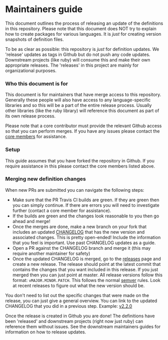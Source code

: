 # Maintainers guide

This document outlines the process of releasing an update of the definitions in this repository. Please note
that this document does NOT try to explain how to create packages for various languages. It is *just*
for creating version snapshots of definition files.

To be as clear as possible: this repository is *just* for definition updates. We 'release' updates as tags in Github
but do not push any code updates. Downstream projects (like ruby) will consume this and make their own appropriate releases.
The 'releases' in this project are mainly for organizational purposes.

### Who this document is for

This document is for maintainers that have merge access to this repository. Generally these people will also have access to any
language-specific libraries and so this will be a part of the entire release process. Usually other libraries (like the ruby library)
will reference this document as part of its own release process.

Please note that a core contributor must provide the relevant Github access so that you can perform merges. If you have any issues
please contact the [core members](https://github.com/orgs/holidays/teams/core/members) for assistance.

### Setup

This guide assumes that you have forked the repository in Github. If you require assistance in this please contact the core members listed above.

### Merging new definition changes

When new PRs are submitted you can navigate the following steps:

* Make sure that the PR Travis CI builds are green. If they are green then you can simply continue. If there are errors you
will need to investigate further (contact a core member for assistance).
* If the builds are green and the changes look reasonable to you then go ahead and merge!
* Once the merges are done, make a new branch on your fork that includes an updated [CHANGELOG](https://github.com/holidays/definitions/blob/master/CHANGELOG.md)
that has the new version and associated changes. This is pretty open-ended! Include the information that you feel is
important. Use past CHANGELOG updates as a guide.
* Open a PR against the CHANGELOG branch and merge it (this may require another maintainer for safety)
* Once the updated CHANGELOG is merged, go to the [releases](https://github.com/holidays/definitions/blob/master/CHANGELOG.md) page
and create a new release. The release should point at the latest commit that contains the changes that you want included in
this release. If you just merged then you can just point at master.  All release versions follow this
format: `vMAJOR.MINOR.PATCH`. This follows the normal [semver](https://github.com/holidays/definitions/blob/master/CHANGELOG.md)
rules. Look at recent releases to figure out what the new version should be.

You don't need to list out the specific changes that were made on the release, you can just give a general overview. You can link to the
updated CHANGELOG that you did in a previous step. Example: [v2.2.0](https://github.com/holidays/definitions/releases/tag/v2.2.0)

Once the release is created in Github you are done! The definitions have been 'released' and downstream projects (right now just ruby)
can reference them without issues. See the downstream maintainers guides for information on how to release updates.
